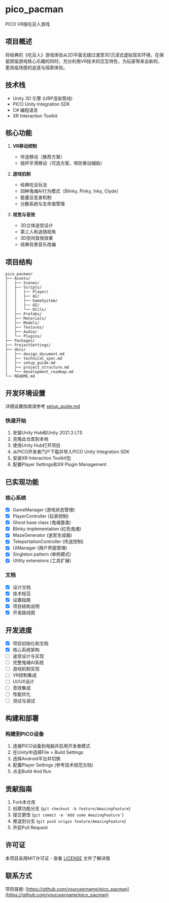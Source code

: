 # pico_pacman
PICO VR版吃豆人游戏

## 项目概述
将经典的《吃豆人》游戏体验从2D平面无缝过渡至3D沉浸式虚拟现实环境，在保留原版游戏核心乐趣的同时，充分利用VR技术的交互特性，为玩家带来全新的、更具临场感的追逐与探索体验。

## 技术栈
- Unity 3D 引擎 (URP渲染管线)
- PICO Unity Integration SDK
- C# 编程语言
- XR Interaction Toolkit

## 核心功能
1. **VR移动控制**
   - 传送移动（推荐方案）
   - 摇杆平滑移动（可选方案，带防晕动辅助）

2. **游戏机制**
   - 经典吃豆玩法
   - 四种鬼魂AI行为模式（Blinky, Pinky, Inky, Clyde）
   - 能量豆变身机制
   - 分数系统与生命值管理

3. **视觉与音效**
   - 3D立体迷宫设计
   - 第三人称追随视角
   - 3D空间音频效果
   - 经典背景音乐改编

## 项目结构
```
pico_pacman/
├── Assets/
│   ├── Scenes/
│   ├── Scripts/
│   │   ├── Player/
│   │   ├── AI/
│   │   ├── GameSystem/
│   │   ├── UI/
│   │   └── Utils/
│   ├── Prefabs/
│   ├── Materials/
│   ├── Models/
│   ├── Textures/
│   ├── Audio/
│   └── Plugins/
├── Packages/
├── ProjectSettings/
├── docs/
│   ├── design_document.md
│   ├── technical_spec.md
│   ├── setup_guide.md
│   ├── project_structure.md
│   └── development_roadmap.md
└── README.md
```

## 开发环境设置

详细设置指南请参考 [setup_guide.md](docs/setup_guide.md)

### 快速开始
1. 安装Unity Hub和Unity 2021.3 LTS
2. 克隆此仓库到本地
3. 使用Unity Hub打开项目
4. 从PICO开发者门户下载并导入PICO Unity Integration SDK
5. 安装XR Interaction Toolkit包
6. 配置Player Settings和XR Plugin Management

## 已实现功能

### 核心系统
- [x] GameManager (游戏状态管理)
- [x] PlayerController (玩家控制)
- [x] Ghost base class (鬼魂基类)
- [x] Blinky implementation (红色鬼魂)
- [x] MazeGenerator (迷宫生成器)
- [x] TeleportationController (传送控制)
- [x] UIManager (用户界面管理)
- [x] Singleton pattern (单例模式)
- [x] Utility extensions (工具扩展)

### 文档
- [x] 设计文档
- [x] 技术规范
- [x] 设置指南
- [x] 项目结构说明
- [x] 开发路线图

## 开发进度
- [x] 项目初始化和文档
- [x] 核心系统架构
- [ ] 迷宫设计与实现
- [ ] 完整鬼魂AI系统
- [ ] 游戏机制实现
- [ ] VR控制集成
- [ ] UI/UX设计
- [ ] 音效集成
- [ ] 性能优化
- [ ] 测试与调试

## 构建和部署

### 构建到PICO设备
1. 连接PICO设备到电脑并启用开发者模式
2. 在Unity中选择File > Build Settings
3. 选择Android平台并切换
4. 配置Player Settings (参考技术规范文档)
5. 点击Build And Run

## 贡献指南

1. Fork本仓库
2. 创建功能分支 (`git checkout -b feature/AmazingFeature`)
3. 提交更改 (`git commit -m 'Add some AmazingFeature'`)
4. 推送到分支 (`git push origin feature/AmazingFeature`)
5. 开启Pull Request

## 许可证
本项目采用MIT许可证 - 查看 [LICENSE](LICENSE) 文件了解详情

## 联系方式
项目链接: [https://github.com/yourusername/pico_pacman](https://github.com/yourusername/pico_pacman)